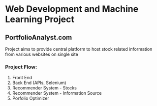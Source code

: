 # Web Development and Machine Learning Project

## PortfolioAnalyst.com
Project aims to provide central platform to host stock related information from various websites on single site

### Project Flow: 
1. Front End
2. Back End (APIs, Selenium)
3. Recommender System - Stocks
4. Recommender System - Information Source
5. Porfolio Optimizer


